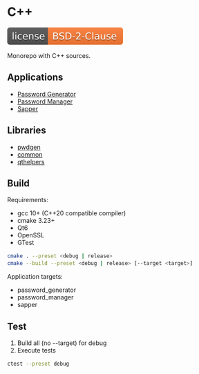 # C++

[![License](docs/license.svg)](LICENSE)

Monorepo with C++ sources.

## Applications

+ [Password Generator](./apps/password_generator)
+ [Password Manager](./apps/password_manager)
+ [Sapper](./apps/sapper)

## Libraries

+ [pwdgen](./libs/pwdgen)
+ [common](./libs/common)
+ [qthelpers](./libs/qthelpers)

## Build

Requirements:
* gcc 10+ (C++20 compatible compiler)
* cmake 3.23+
* Qt6
* OpenSSL
* GTest

```sh
cmake . --preset <debug | release>
cmake --build --preset <debug | release> [--target <target>]
```

Application targets:
* password_generator
* password_manager
* sapper

## Test

1. Build all (no --target) for debug
2. Execute tests

```sh
ctest --preset debug
```
